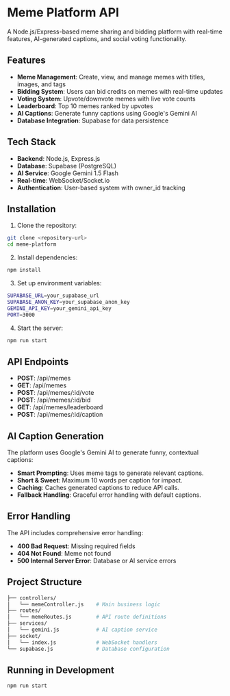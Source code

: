 # Meme Platform API

A Node.js/Express-based meme sharing and bidding platform with real-time features, AI-generated captions, and social voting functionality.

## Features

- **Meme Management**: Create, view, and manage memes with titles, images, and tags
- **Bidding System**: Users can bid credits on memes with real-time updates
- **Voting System**: Upvote/downvote memes with live vote counts
- **Leaderboard**: Top 10 memes ranked by upvotes
- **AI Captions**: Generate funny captions using Google's Gemini AI
- **Database Integration**: Supabase for data persistence

## Tech Stack

- **Backend**: Node.js, Express.js
- **Database**: Supabase (PostgreSQL)
- **AI Service**: Google Gemini 1.5 Flash
- **Real-time**: WebSocket/Socket.io
- **Authentication**: User-based system with owner_id tracking

## Installation

1. Clone the repository:
```bash
git clone <repository-url>
cd meme-platform
```
2. Install dependencies:
```bash
npm install
```
3. Set up environment variables:
```bash
SUPABASE_URL=your_supabase_url
SUPABASE_ANON_KEY=your_supabase_anon_key
GEMINI_API_KEY=your_gemini_api_key
PORT=3000
```
4. Start the server:
```bash
npm run start
```

## API Endpoints
- **POST**: /api/memes
- **GET**: /api/memes
- **POST**: /api/memes/:id/vote
- **POST**: /api/memes/:id/bid
- **GET**: /api/memes/leaderboard
- **POST**: /api/memes/:id/caption

## AI Caption Generation
The platform uses Google's Gemini AI to generate funny, contextual captions:
- **Smart Prompting**: Uses meme tags to generate relevant captions.
- **Short & Sweet**: Maximum 10 words per caption for impact.
- **Caching**: Caches generated captions to reduce API calls.
- **Fallback Handling**: Graceful error handling with default captions.

## Error Handling
The API includes comprehensive error handling:
- **400 Bad Request**: Missing required fields
- **404 Not Found**: Meme not found
- **500 Internal Server Error**: Database or AI service errors

## Project Structure
```bash
├── controllers/
│   └── memeController.js    # Main business logic
├── routes/
│   └── memeRoutes.js        # API route definitions
├── services/
│   └── gemini.js            # AI caption service
├── socket/
│   └── index.js             # WebSocket handlers
└── supabase.js              # Database configuration
```

## Running in Development
```bash
npm run start
```
